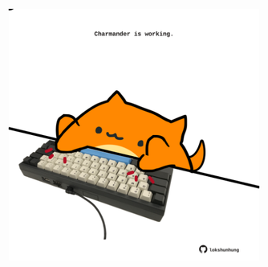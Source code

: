 <!-- built at 18/11/2023, 10:00:45 UTC -->
<p align="center">
  <img width="500" height="500" src="./ReadmeImage.svg">
</p>
